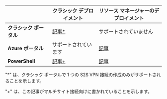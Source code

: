 | | **クラシック デプロイメント** | **リソース マネージャーのデプロイメント** |
|----------------------------------------|--------------|----------------------|
| **クラシック ポータル** |[記事*](../articles/vpn-gateway/vpn-gateway-site-to-site-create.md) | サポートされていません |
| **Azure ポータル** | サポートされています | [記事](vpn-gateway-howto-site-to-site-resource-manager-portal.md)|
| **PowerShell** |[記事+](..articles/vpn-gateway/vpn-gateway-multi-site.md) | [記事](..articles/vpn-gateway/vpn-gateway-create-site-to-site-rm-powershell.md)| 

"*" は、クラシック ポータルで 1 つの S2S VPN 接続の作成のみがサポートされることを示します。

"+" は、この記事がマルチサイト接続向けに書かれていることを示します。

<!---HONumber=AcomDC_0406_2016-->